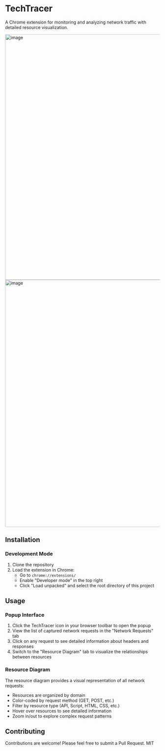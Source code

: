 # TechTracer

A Chrome extension for monitoring and analyzing network traffic with detailed resource visualization.

<img width="799" alt="image" src="https://github.com/user-attachments/assets/a47585ac-a1bb-4b1e-81fe-0e63e3b52485" />
<img width="805" alt="image" src="https://github.com/user-attachments/assets/bb9822a1-96c4-4f78-9c4d-5949990fe3b5" />


## Installation

### Development Mode

1. Clone the repository
2. Load the extension in Chrome:
   - Go to `chrome://extensions/`
   - Enable "Developer mode" in the top right
   - Click "Load unpacked" and select the root directory of this project

## Usage

### Popup Interface

1. Click the TechTracer icon in your browser toolbar to open the popup
2. View the list of captured network requests in the "Network Requests" tab
3. Click on any request to see detailed information about headers and responses
4. Switch to the "Resource Diagram" tab to visualize the relationships between resources

### Resource Diagram

The resource diagram provides a visual representation of all network requests:
- Resources are organized by domain
- Color-coded by request method (GET, POST, etc.)
- Filter by resource type (API, Script, HTML, CSS, etc.)
- Hover over resources to see detailed information
- Zoom in/out to explore complex request patterns

## Contributing

Contributions are welcome! Please feel free to submit a Pull Request.
MIT
